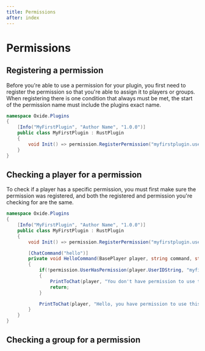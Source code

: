 ```yaml
---
title: Permissions
after: index
---
```


# Permissions

## Registering a permission

Before you're able to use a permission for your plugin, you first need to register the permission so that you're able to assign it to players or groups. When registering there is one condition that always must be met, the start of the permission name must include the plugins exact name.

```csharp
namespace Oxide.Plugins
{
    [Info("MyFirstPlugin", "Author Name", "1.0.0")]
    public class MyFirstPlugin : RustPlugin
    {
        void Init() => permission.RegisterPermission("myfirstplugin.use", this);
    }
}
```

## Checking a player for a permission

To check if a player has a specific permission, you must first make sure the permission was registered, and both the registered and permission you're checking for are the same.

```csharp
namespace Oxide.Plugins
{
    [Info("MyFirstPlugin", "Author Name", "1.0.0")]
    public class MyFirstPlugin : RustPlugin
    {
        void Init() => permission.RegisterPermission("myfirstplugin.use", this);

        [ChatCommand("hello")]
        private void HelloCommand(BasePlayer player, string command, string[] args)
        {
            if(!permission.UserHasPermission(player.UserIDString, "myfirstplugin.use"))
            {
                PrintToChat(player, "You don't have permission to use this command!");
                return;
            }

            PrintToChat(player, "Hello, you have permission to use this command!");
        }
    }
}
```

## Checking a group for a permission